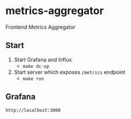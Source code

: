 # metrics-aggregator

Frontend Metrics Aggregator

## Start

1. Start Grafana and Influx  
   - `make dc-up`
2. Start server which exposes `/metrics` endpoint 
   - `make run`

## Grafana
`http://localhost:3000`